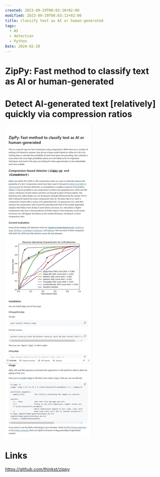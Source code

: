 ```yaml
---
created: 2023-09-29T08:03:10+02:00
modified: 2023-09-29T08:03:13+02:00
title: classify text as AI or human-generated
tags:
  - AI
  - detection
  - Python
Date: 2024-02-20
---
```

# ZipPy: Fast method to classify text as AI or human-generated

# Detect AI-generated text [relatively] quickly via compression ratios

![](../_asset/2023-09-29_DetectAI-generatedText_image_1.jpg)

# Links

<https://github.com/thinkst/zippy>
